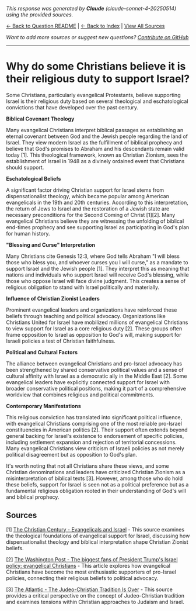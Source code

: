 <!-- 
Generated by: claude
Model: claude-sonnet-4-20250514
Prompt type: sources
Generated at: 2025-06-21T15:38:53.208706
-->

*This response was generated by **Claude** (claude-sonnet-4-20250514) using the provided sources.*

[← Back to Question README](README.md) | [← Back to Index](../README.md) | [View All Sources](../allsources.md)

*Want to add more sources or suggest new questions? [Contribute on GitHub](https://github.com/justinwest/SuggestedSources)*

---

# Why do some Christians believe it is their religious duty to support Israel?

Some Christians, particularly evangelical Protestants, believe supporting Israel is their religious duty based on several theological and eschatological convictions that have developed over the past century.

**Biblical Covenant Theology**

Many evangelical Christians interpret biblical passages as establishing an eternal covenant between God and the Jewish people regarding the land of Israel. They view modern Israel as the fulfillment of biblical prophecy and believe that God's promises to Abraham and his descendants remain valid today [1]. This theological framework, known as Christian Zionism, sees the establishment of Israel in 1948 as a divinely ordained event that Christians should support.

**Eschatological Beliefs**

A significant factor driving Christian support for Israel stems from dispensationalist theology, which became popular among American evangelicals in the 19th and 20th centuries. According to this interpretation, the return of Jews to Israel and the restoration of a Jewish state are necessary preconditions for the Second Coming of Christ [1][2]. Many evangelical Christians believe they are witnessing the unfolding of biblical end-times prophecy and see supporting Israel as participating in God's plan for human history.

**"Blessing and Curse" Interpretation**

Many Christians cite Genesis 12:3, where God tells Abraham "I will bless those who bless you, and whoever curses you I will curse," as a mandate to support Israel and the Jewish people [1]. They interpret this as meaning that nations and individuals who support Israel will receive God's blessing, while those who oppose Israel will face divine judgment. This creates a sense of religious obligation to stand with Israel politically and materially.

**Influence of Christian Zionist Leaders**

Prominent evangelical leaders and organizations have reinforced these beliefs through teaching and political advocacy. Organizations like Christians United for Israel have mobilized millions of evangelical Christians to view support for Israel as a core religious duty [2]. These groups often frame opposition to Israel as opposition to God's will, making support for Israeli policies a test of Christian faithfulness.

**Political and Cultural Factors**

The alliance between evangelical Christians and pro-Israel advocacy has been strengthened by shared conservative political values and a sense of cultural affinity with Israel as a democratic ally in the Middle East [2]. Some evangelical leaders have explicitly connected support for Israel with broader conservative political positions, making it part of a comprehensive worldview that combines religious and political commitments.

**Contemporary Manifestations**

This religious conviction has translated into significant political influence, with evangelical Christians comprising one of the most reliable pro-Israel constituencies in American politics [2]. Their support often extends beyond general backing for Israel's existence to endorsement of specific policies, including settlement expansion and rejection of territorial concessions. Many evangelical Christians view criticism of Israeli policies as not merely political disagreement but as opposition to God's plan.

It's worth noting that not all Christians share these views, and some Christian denominations and leaders have criticized Christian Zionism as a misinterpretation of biblical texts [3]. However, among those who do hold these beliefs, support for Israel is seen not as a political preference but as a fundamental religious obligation rooted in their understanding of God's will and biblical prophecy.

## Sources

[1] [The Christian Century - Evangelicals and Israel](https://www.christiancentury.org/article/2012-03/evangelicals-and-israel) - This source examines the theological foundations of evangelical support for Israel, discussing how dispensationalist theology and biblical interpretation shape Christian Zionist beliefs.

[2] [The Washington Post - The biggest fans of President Trump's Israel policy: evangelical Christians](https://www.washingtonpost.com/news/made-by-history/wp/2017/12/18/the-biggest-fans-of-president-trumps-israel-policy-evangelical-christians/) - This article explores how evangelical Christians have become the most enthusiastic supporters of pro-Israel policies, connecting their religious beliefs to political advocacy.

[3] [The Atlantic - The Judeo-Christian Tradition Is Over](https://www.theatlantic.com/ideas/archive/2020/08/the-judeo-christian-tradition-is-over/614812/) - This source provides a critical perspective on the concept of Judeo-Christian tradition and examines tensions within Christian approaches to Judaism and Israel.